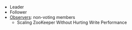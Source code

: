 
- Leader
- Follower
- [Observers](https://zookeeper.apache.org/doc/r3.4.13/zookeeperObservers.html): non-voting members
  - Scaling ZooKeeper Without Hurting Write Performance
